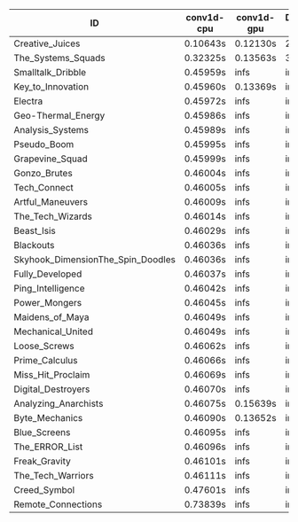 |ID|conv1d-cpu|conv1d-gpu|DWSPConv2D-gpu|gemm-gpu|avg|
|-|-|-|-|-|-|
|Creative_Juices|0.10643s|0.12130s|2.83342s|1.75292s|1.20352s|
|The_Systems_Squads|0.32325s|0.13563s|3.32458s|4.52323s|2.07667s|
|Smalltalk_Dribble|0.45959s|infs|infs|4.37569s|infs|
|Key_to_Innovation|0.45960s|0.13369s|infs|4.38827s|infs|
|Electra|0.45972s|infs|infs|4.40098s|infs|
|Geo-Thermal_Energy|0.45986s|infs|infs|4.40984s|infs|
|Analysis_Systems|0.45989s|infs|infs|4.40935s|infs|
|Pseudo_Boom|0.45995s|infs|infs|4.39001s|infs|
|Grapevine_Squad|0.45999s|infs|infs|4.39629s|infs|
|Gonzo_Brutes|0.46004s|infs|infs|4.41263s|infs|
|Tech_Connect|0.46005s|infs|infs|4.40482s|infs|
|Artful_Maneuvers|0.46009s|infs|infs|4.39127s|infs|
|The_Tech_Wizards|0.46014s|infs|infs|4.40945s|infs|
|Beast_Isis|0.46029s|infs|infs|4.39682s|infs|
|Blackouts|0.46036s|infs|infs|4.38348s|infs|
|Skyhook_DimensionThe_Spin_Doodles|0.46036s|infs|infs|4.41239s|infs|
|Fully_Developed|0.46037s|infs|infs|4.42031s|infs|
|Ping_Intelligence|0.46042s|infs|infs|4.40708s|infs|
|Power_Mongers|0.46045s|infs|infs|4.38652s|infs|
|Maidens_of_Maya|0.46049s|infs|infs|4.41788s|infs|
|Mechanical_United|0.46049s|infs|infs|4.41403s|infs|
|Loose_Screws|0.46062s|infs|infs|4.38566s|infs|
|Prime_Calculus|0.46066s|infs|infs|4.39203s|infs|
|Miss_Hit_Proclaim|0.46069s|infs|infs|4.37247s|infs|
|Digital_Destroyers|0.46070s|infs|infs|4.40365s|infs|
|Analyzing_Anarchists|0.46075s|0.15639s|infs|4.42406s|infs|
|Byte_Mechanics|0.46090s|0.13652s|infs|4.39503s|infs|
|Blue_Screens|0.46095s|infs|infs|4.41527s|infs|
|The_ERROR_List|0.46096s|infs|infs|4.41590s|infs|
|Freak_Gravity|0.46101s|infs|infs|4.57890s|infs|
|The_Tech_Warriors|0.46111s|infs|infs|4.40677s|infs|
|Creed_Symbol|0.47601s|infs|infs|4.37670s|infs|
|Remote_Connections|0.73839s|infs|infs|4.40403s|infs|
